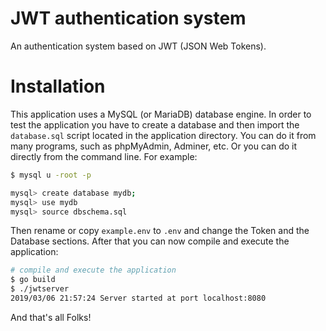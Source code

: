 # JWT authentication system

An authentication system based on JWT (JSON Web Tokens).

# Installation

This application uses a MySQL (or MariaDB) database engine. In order to test the application you have to create a database and then import the `database.sql` script located in the application directory. You can do it from many programs, such as phpMyAdmin, Adminer, etc. Or you can do it directly from the command line. For example:

```bash
$ mysql u -root -p

mysql> create database mydb;
mysql> use mydb
mysql> source dbschema.sql
```

Then rename or copy `example.env` to `.env` and change the Token and the Database sections. After that you can now compile and execute the application:

```bash
# compile and execute the application
$ go build
$ ./jwtserver
2019/03/06 21:57:24 Server started at port localhost:8080
```

And that's all Folks!

